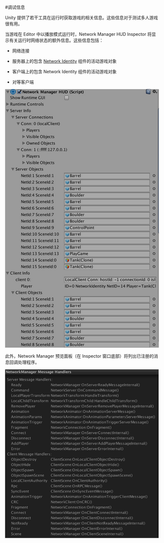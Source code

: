 #调试信息

Unity 提供了若干工具在运行时获取游戏的相关信息。这些信息对于测试多人游戏很有用。

当游戏在 Editor 中以播放模式运行时，Network Manager HUD Inspector 将显示有关运行时网络状态的额外信息。这些信息包括：

* 网络连接

* 服务器上的包含 [Network Identity](https://docs.unity3d.com/Manual/class-NetworkIdentity.html) 组件的活动游戏对象

* 客户端上的包含 Network Identity 组件的活动游戏对象

* 对等客户端

![在播放模式下，Network Manager HUD 组件显示有关游戏状态和已生成的游戏对象的额外信息。](../uploads/Main/NetworkManagerHUDDebugging1.jpg)

此外，Network Manager 预览面板（在 Inspector 窗口底部）将列出已注册的消息回调处理程序。

![Network Manager HUD 组件预览面板显示了已注册的回调处理程序。](../uploads/Main/NetworkManagerHUDDebugging2.jpg)
